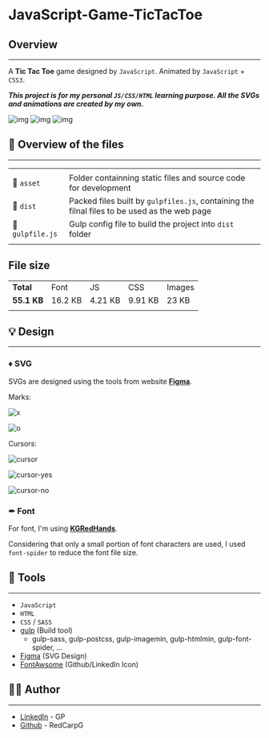 # JavaScript-Game-TicTacToe

## Overview

-----------------------------

A **Tic Tac Toe** game designed by `JavaScript`. Animated by `JavaScript` + `CSS3`.

***This project is for my personal `JS/CSS/HTML` learning purpose. All the SVGs and animations are created by my own.***

![img](https://github.com/RedCarpG/DOCS/blob/main/tictactoe/tictactoe.png?raw=true)
![img](https://github.com/RedCarpG/DOCS/blob/main/tictactoe/tictactoe2.png?raw=true)
![img](https://github.com/RedCarpG/DOCS/blob/main/tictactoe/guide.gif?raw=true)

## 🔮 Overview of the files

-----------------------------

|   |   |
| --------------------------------- |   --------------------------------- |
|   |   |
|  📂 `asset` | Folder containning static files and source code for development |
|  📂 `dist` |  Packed files built by `gulpfiles.js`, containing the filnal files to be used as the web page |
|  📃 `gulpfile.js` |  Gulp config file to build the project into `dist` folder |
|   |   |

## File size

|               |           |           |           |           |
| -----         | -----     | -----     | -----     | -----     |
| **Total**     | Font      | JS        | CSS       | Images    |
| **55.1 KB**   | 16.2 KB   | 4.21 KB   | 9.91 KB   | 23 KB     |
|               |           |           |           |           |


## 💡 Design

-----------------------------

### ♦ **SVG**

SVGs are designed using the tools from website **[Figma](https://www.figma.com/)**.

Marks:

![x](https://github.com/RedCarpG/DOCS/blob/main/tictactoe/x.svg?raw=true)

![o](https://github.com/RedCarpG/DOCS/blob/main/tictactoe/o.svg?raw=true)

Cursors:

![cursor](https://github.com/RedCarpG/DOCS/blob/main/tictactoe/cursor.svg?raw=true)

![cursor-yes](https://github.com/RedCarpG/DOCS/blob/main/tictactoe/cursor-yes.svg?raw=true)

![cursor-no](https://github.com/RedCarpG/DOCS/blob/main/tictactoe/cursor-no.svg?raw=true)

### ✒ **Font**

For font, I'm using **[KGRedHands](https://www.dafont.com/kg-red-hands.font)**.

Considering that only a small portion of font characters are used, I used `font-spider` to reduce the font file size.

## 🔧 Tools

-----------------------------

- `JavaScript`
- `HTML`
- `CSS` / `SASS`
- [gulp](https://gulpjs.com/) (Build tool)
  - gulp-sass, gulp-postcss, gulp-imagemin, gulp-htmlmin, gulp-font-spider, ...
- [Figma](https://www.figma.com/) (SVG Design)
- [FontAwsome](https://fontawesome.com/) (Github/LinkedIn Icon)

## 💁‍♂️ Author

-----------------------------

- [LinkedIn](https://www.linkedin.com/in/peng-gao-fr/) - GP
- [Github](https://github.com/RedCarpG) - RedCarpG
